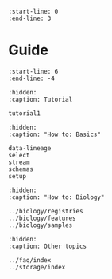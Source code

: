 ```{include} ../../README.md
:start-line: 0
:end-line: 3
```

# Guide

```{include} ../../README.md
:start-line: 6
:end-line: -4
```

```{toctree}
:hidden:
:caption: Tutorial

tutorial1
```

```{toctree}
:hidden:
:caption: "How to: Basics"

data-lineage
select
stream
schemas
setup
```

```{toctree}
:hidden:
:caption: "How to: Biology"

../biology/registries
../biology/features
../biology/samples
```

```{toctree}
:hidden:
:caption: Other topics

../faq/index
../storage/index
```
